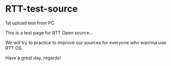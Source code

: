# RTT-test-source
1st upload test from PC

This is a test page for RTT Open source...

We will try to practice to improve our sources for everyone who wannna use RTT OS.

Have a great day, regards!

